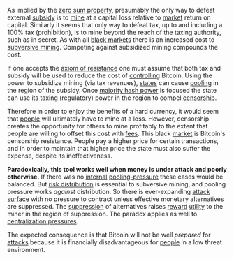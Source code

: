 As implied by the [zero sum property](Zero-Sum-Property), presumably the only way to defeat external [subsidy](https://en.wikipedia.org/wiki/Subsidy) is to [mine](Glossary#mine) at a capital loss relative to [market](Glossary#market) return on capital. Similarly it seems that only way to defeat tax, up to and including a 100% tax (prohibition), is to mine beyond the reach of the taxing authority, such as in secret. As with all [black markets](https://en.wikipedia.org/wiki/Black_market) there is an increased cost to [subversive mining](https://www.theatlantic.com/magazine/archive/2017/09/big-in-venezuela/534177). Competing against subsidized mining compounds the cost.

If one accepts the [axiom of resistance](Axiom-of-Resistance) one must assume that both tax and subsidy will be used to reduce the cost of [controlling](Glossary#power) Bitcoin. Using the power to subsidize mining (via tax revenues), [states](Glossary#state) can cause [pooling](Glossary#pooling) in the region of the subsidy. Once [majority hash power](Glossary#majority-hash-power) is focused the state can use its taxing (regulatory) power in the region to compel [censorship](Glossary#censorship).

Therefore in order to enjoy the benefits of a hard currency, it would seem that [people](Glossary#person) will ultimately have to mine at a loss. However, censorship creates the opportunity for others to mine profitably to the extent that people are willing to offset this cost with [fees](Glossary#fee). This black [market](Glossary#market) is Bitcoin's censorship resistance. People pay a higher price for certain transactions, and in order to maintain that higher price the state must also suffer the expense, despite its ineffectiveness.

**Paradoxically, this tool works well when money is under attack and poorly otherwise.** If there was no [internal](Glossary#consensus-rules) [pooling-pressure](Pooling-Pressure-Risk) these cases would be balanced. But [risk distribution](Risk-Sharing-Principle) is essential to subversive mining, and pooling pressure works *against* distribution. So there is ever-expanding [attack surface](https://en.wikipedia.org/wiki/Attack_surface) with no pressure to contract unless effective monetary alternatives are suppressed. The [suppression](https://en.wikipedia.org/wiki/Foreign_exchange_controls) of alternatives raises [reward](Glossary#reward) [utility](Glossary#utility) to the miner in the region of suppression. The paradox applies as well to [centralization pressures](Centralization-Risk).

The expected consequence is that Bitcoin will not be well *prepared* for [attacks](Glossary#attack) because it is financially disadvantageous for [people](Glossary#person) in a low threat environment.